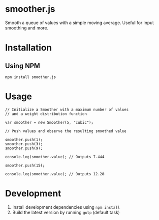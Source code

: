 # smoother.js

Smooth a queue of values with a simple moving average. Useful for input smoothing and more.

# Installation

## Using NPM

    npm install smoother.js

# Usage

    // Initialize a Smoother with a maximum number of values
    // and a weight distribution function
    
    var smoother = new Smoother(5, "cubic");
    
    // Push values and observe the resulting smoothed value
    
    smoother.push(1);
    smoother.push(3);
    smoother.push(9);
    
    console.log(smoother.value); // Outputs 7.444
    
    smoother.push(15);
    
    console.log(smoother.value); // Outputs 12.28

# Development

1. Install development dependencies using `npm install`
2. Build the latest version by running `gulp` (default task)
